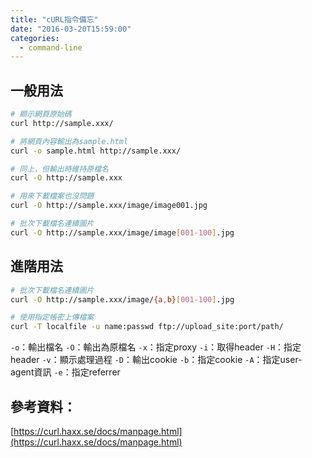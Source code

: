 ```yaml
---
title: "cURL指令備忘"
date: "2016-03-20T15:59:00"
categories:
  - command-line
---
```


## 一般用法
```sh
# 顯示網頁原始碼
curl http://sample.xxx/

# 將網頁內容輸出為sample.html
curl -o sample.html http://sample.xxx/

# 同上，但輸出時維持原檔名
curl -O http://sample.xxx

# 用來下載檔案也沒問題
curl -O http://sample.xxx/image/image001.jpg

# 批次下載檔名連續圖片
curl -O http://sample.xxx/image/image[001-100].jpg
```

## 進階用法
```sh
# 批次下載檔名連續圖片
curl -O http://sample.xxx/image/{a,b}[001-100].jpg

# 使用指定帳密上傳檔案
curl -T localfile -u name:passwd ftp://upload_site:port/path/
```

`-o`：輸出檔名
`-O`：輸出為原檔名
`-x`：指定proxy
`-i`：取得header
`-H`：指定header
`-v`：顯示處理過程
`-D`：輸出cookie
`-b`：指定cookie
`-A`：指定user-agent資訊
`-e`：指定referrer

## 參考資料：
[https://curl.haxx.se/docs/manpage.html](https://curl.haxx.se/docs/manpage.html)
